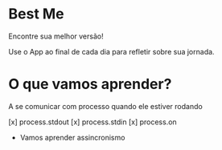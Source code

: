 # Best Me

Encontre sua melhor versão!

Use o App ao final de cada dia para refletir sobre sua jornada.

# O que vamos aprender?

A se comunicar com processo quando ele estiver rodando 

[x] process.stdout
[x] process.stdin
[x] process.on

* Vamos aprender assincronismo

